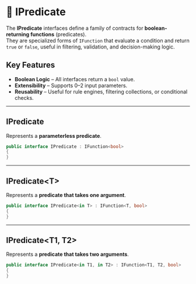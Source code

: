 # 🧩 IPredicate

The **IPredicate** interfaces define a family of contracts for **boolean-returning functions** (predicates).  
They are specialized forms of `IFunction` that evaluate a condition and return `true` or `false`, useful in filtering, validation, and decision-making logic.

## Key Features
- **Boolean Logic** – All interfaces return a `bool` value.
- **Extensibility** – Supports 0–2 input parameters.
- **Reusability** – Useful for rule engines, filtering collections, or conditional checks.

---

## IPredicate

Represents a **parameterless predicate**.

```csharp
public interface IPredicate : IFunction<bool>
{
}
```
---
## IPredicate&lt;T&gt;
Represents a **predicate that takes one argument**.
```csharp
public interface IPredicate<in T> : IFunction<T, bool>
{
}
```
---
## IPredicate<T1, T2>
Represents a **predicate that takes two arguments**.
```csharp
public interface IPredicate<in T1, in T2> : IFunction<T1, T2, bool>
{
}
```